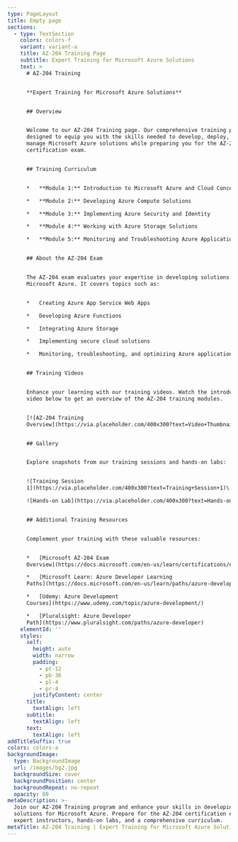 ```yaml
---
type: PageLayout
title: Empty page
sections:
  - type: TextSection
    colors: colors-f
    variant: variant-a
    title: AZ-204 Training Page
    subtitle: Expert Training for Microsoft Azure Solutions
    text: >
      # AZ-204 Training


      **Expert Training for Microsoft Azure Solutions**


      ## Overview


      Welcome to our AZ-204 Training page. Our comprehensive training program is
      designed to equip you with the skills needed to develop, deploy, and
      manage Microsoft Azure solutions while preparing you for the AZ-204
      certification exam.


      ## Training Curriculum


      *   **Module 1:** Introduction to Microsoft Azure and Cloud Concepts

      *   **Module 2:** Developing Azure Compute Solutions

      *   **Module 3:** Implementing Azure Security and Identity

      *   **Module 4:** Working with Azure Storage Solutions

      *   **Module 5:** Monitoring and Troubleshooting Azure Applications


      ## About the AZ-204 Exam


      The AZ-204 exam evaluates your expertise in developing solutions for
      Microsoft Azure. It covers topics such as:


      *   Creating Azure App Service Web Apps

      *   Developing Azure Functions

      *   Integrating Azure Storage

      *   Implementing secure cloud solutions

      *   Monitoring, troubleshooting, and optimizing Azure applications


      ## Training Videos


      Enhance your learning with our training videos. Watch the introductory
      video below to get an overview of the AZ-204 training modules.


      [![AZ-204 Training
      Overview](https://via.placeholder.com/400x300?text=Video+Thumbnail)](https://www.youtube.com/watch?v=dQw4w9WgXcQ)


      ## Gallery


      Explore snapshots from our training sessions and hands-on labs:


      ![Training Session
      1](https://via.placeholder.com/400x300?text=Training+Session+1)\

      ![Hands-on Lab](https://via.placeholder.com/400x300?text=Hands-on+Lab)


      ## Additional Training Resources


      Complement your training with these valuable resources:


      *   [Microsoft AZ-204 Exam
      Overview](https://docs.microsoft.com/en-us/learn/certifications/exams/az-204)

      *   [Microsoft Learn: Azure Developer Learning
      Paths](https://docs.microsoft.com/en-us/learn/paths/azure-developer/)

      *   [Udemy: Azure Development
      Courses](https://www.udemy.com/topic/azure-development/)

      *   [Pluralsight: Azure Developer
      Path](https://www.pluralsight.com/paths/azure-developer)
    elementId: ''
    styles:
      self:
        height: auto
        width: narrow
        padding:
          - pt-12
          - pb-36
          - pl-4
          - pr-4
        justifyContent: center
      title:
        textAlign: left
      subtitle:
        textAlign: left
      text:
        textAlign: left
addTitleSuffix: true
colors: colors-a
backgroundImage:
  type: BackgroundImage
  url: /images/bg2.jpg
  backgroundSize: cover
  backgroundPosition: center
  backgroundRepeat: no-repeat
  opacity: 80
metaDescription: >-
  Join our AZ-204 Training program and enhance your skills in developing
  solutions for Microsoft Azure. Prepare for the AZ-204 certification exam with
  expert instructors, hands-on labs, and a comprehensive curriculum.
metaTitle: AZ-204 Training | Expert Training for Microsoft Azure Solutions
---
```

